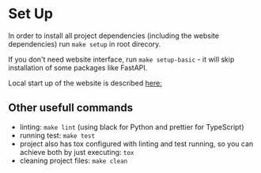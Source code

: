 # Set Up
In order to install all project dependencies (including the website dependencies) run `make setup` in root direcory.

If you don't need website interface, run `make setup-basic` - it will skip installation of some packages like FastAPI.

Local start up of the website is described [here:](./website/Website.md)

## Other usefull commands
* linting: `make lint` (using black for Python and prettier for TypeScript)
* running test: `make test`
* project also has tox configured with linting and test running, so you can achieve both by just executing: `tox`
* cleaning project files: `make clean`
